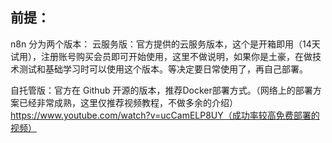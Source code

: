 ## 前提：
n8n 分为两个版本：
云服务版：官方提供的云服务版本，这个是开箱即用（14天试用），注册账号购买会员即可开始使用，这里不做说明，如果你是土豪，在做技术测试和基础学习时可以使用这个版本。等决定要日常使用了，再自己部署。

自托管版：官方在 Github 开源的版本，推荐Docker部署方式。（网络上的部署方案已经非常成熟，这里仅推荐视频教程，不做多余的介绍）
https://www.youtube.com/watch?v=ucCamELP8UY（成功率较高免费部署的视频）